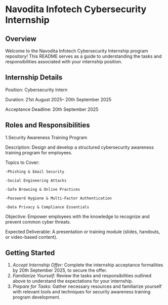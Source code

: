 # Navodita Infotech Cybersecurity Internship

## Overview

Welcome to the Navodita Infotech Cybersecurity Internship program repository! This README serves as a guide to understanding the tasks and responsibilities associated with your internship position.

## Internship Details
Position: Cybersecurity Intern

Duration: 21st August 2025– 20th September 2025

Acceptance Deadline: 20th September 2025

## Roles and Responsibilities

1.Security Awareness Training Program

Description: Design and develop a structured cybersecurity awareness training program for employees.

Topics to Cover:

	-Phishing & Email Security

	-Social Engineering Attacks

	-Safe Browsing & Online Practices

	-Password Hygiene & Multi-Factor Authentication

	-Data Privacy & Compliance Essentials

Objective: Empower employees with the knowledge to recognize and prevent common cyber threats.

Expected Deliverable: A presentation or training module (slides, handouts, or video-based content).

## Getting Started
1. *Accept Internship Offer:* Complete the internship acceptance formalities by 20th September 2025, to secure the offer.
2. *Familiarize Yourself:* Review the tasks and responsibilities outlined above to understand the expectations for your internship.
3. *Prepare for Tasks:* Gather necessary resources and familiarize yourself with relevant tools and techniques for security awareness training program development.
